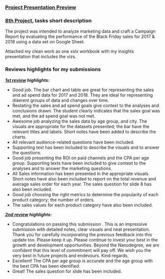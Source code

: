 ### [Project Presentation Preview](https://github.com/Mostafa-At-GitHub/Udacity-Marketing-Analytics-Nanodegree_-_MyProjects/blob/main/8th%20proj%20-%20Create%20a%20Proposal%20for%20the%20Next%20Quarter/8th%20Final%20PROJECT-%20evaluating%20the%20performance%20of%20the%20Black%20Friday%20sales%20for%202017%20%26%202018.pdf)
### [8th Project](https://github.com/Mostafa-At-GitHub/Udacity-Marketing-Analytics-Nanodegree_-_MyProjects/blob/main/8th%20proj%20-%20Create%20a%20Proposal%20for%20the%20Next%20Quarter/8th%20Final%20PROJECT-%20evaluating%20the%20performance%20of%20the%20Black%20Friday%20sales%20for%202017%20%26%202018.pdf), tasks short description

 The project was intended to analyze marketing data and craft a Campaign Report by evaluating the performance of the Black Friday sales for 2017 & 2018 using a data set on Google Sheet. 

 Attached my clean work as one xslx workbook with my insights presentation that includes the vizs.

### Reviews highlights for my submissions

*__[1st review](https://github.com/Mostafa-At-GitHub/Udacity-Marketing-Analytics-Nanodegree_-_MyProjects/blob/main/8th%20proj%20-%20Create%20a%20Proposal%20for%20the%20Next%20Quarter/Udacity%20Detailed%20Reviews/1st%20Udacity%20Review%20-%202%20specifications%20require%20changes.pdf) highlights:__*

- Good job. The bar chart and table are great for representing the sales and ad spend data for 2017 and 2018. They are ideal for representing diàerent groups of data and changes over time.
- Restating the sales and ad spend goals give context to the analyses and conclusions drawn.
The student clearly indicates that the sales goal was met, and the ad spend goal was not met.
- Awesome job analyzing the sales data by age group, and city.
The visuals are appropriate for the datasets presented; the bar have the relevant titles and labels.
Short notes have been added to describe the charts.
- All relevant audience-related questions have been included.
- Supporting text has been included to describe the visuals and to answer the questions.
- Good job presenting the ROI on paid channels and the CPA per age group.
Supporting texts have been included to give context to the analyses and to answer the marketing
questions.
- All Sales information has been presented in the appropriate visuals.
Short notes have also been included to report on the total revenue and average sales order for each
year.
The sales question for slide 8 has also been included.
- Good job choosing the right metrics to determine the popularity of each product category; the number
of orders.
- The sales values for each product category have also been included.

*__[2nd review](https://github.com/Mostafa-At-GitHub/Udacity-Marketing-Analytics-Nanodegree_-_MyProjects/blob/main/8th%20proj%20-%20Create%20a%20Proposal%20for%20the%20Next%20Quarter/Udacity%20Detailed%20Reviews/2nd%20Udacity%20Review%20-%20Meets%20Specifications.pdf) highlights:__*

- Congratulations on passing this submission . This is an impressive submission with detailed notes, clear visuals and neat
presentation. Thank you for carefully incorporating the previous feedback into this update too. Please keep it up.
Please continue to invest your best in the growth and development opportunities. Beyond the Nanodegree, we are confident that this
level of commitment will pay off.
We wish you the very best in future projects and endevours.
Kind regards,
- Excellent! The CPA per age group is accurate and the age group with the best CPA has been identified.
- Great! The sales question for slide has been included.
